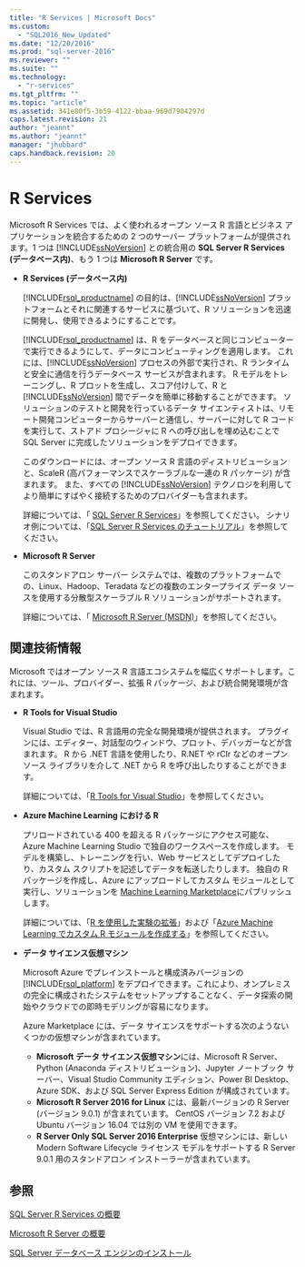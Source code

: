 ```yaml
---
title: "R Services | Microsoft Docs"
ms.custom: 
  - "SQL2016_New_Updated"
ms.date: "12/20/2016"
ms.prod: "sql-server-2016"
ms.reviewer: ""
ms.suite: ""
ms.technology: 
  - "r-services"
ms.tgt_pltfrm: ""
ms.topic: "article"
ms.assetid: 341e80f5-3b59-4122-bbaa-969d7904297d
caps.latest.revision: 21
author: "jeannt"
ms.author: "jeannt"
manager: "jhubbard"
caps.handback.revision: 20
---
```

# R Services
  Microsoft R Services では、よく使われるオープン ソース R 言語とビジネス アプリケーションを統合するための 2 つのサーバー プラットフォームが提供されます。1 つは [!INCLUDE[ssNoVersion](../../includes/ssnoversion-md.md)] との統合用の **SQL Server R Services (データベース内)**、もう 1 つは **Microsoft R Server** です。  
  
-   **R Services (データベース内)**  
  
     [!INCLUDE[rsql_productname](../../includes/rsql-productname-md.md)] の目的は、[!INCLUDE[ssNoVersion](../../includes/ssnoversion-md.md)] プラットフォームとそれに関連するサービスに基づいて、R ソリューションを迅速に開発し、使用できるようにすることです。  
  
     [!INCLUDE[rsql_productname](../../includes/rsql-productname-md.md)] は、R をデータベースと同じコンピューターで実行できるようにして、データにコンピューティングを適用します。 これには、[!INCLUDE[ssNoVersion](../../includes/ssnoversion-md.md)] プロセスの外部で実行され、R ランタイムと安全に通信を行うデータベース サービスが含まれます。 R モデルをトレーニングし、R プロットを生成し、スコア付けして、R と [!INCLUDE[ssNoVersion](../../includes/ssnoversion-md.md)] 間でデータを簡単に移動することができます。 ソリューションのテストと開発を行っているデータ サイエンティストは、リモート開発コンピューターからサーバーと通信し、サーバーに対して R コードを実行して、ストアド プロシージャに R への呼び出しを埋め込むことで SQL Server に完成したソリューションをデプロイできます。  
  
     このダウンロードには、オープン ソース R 言語のディストリビューションと、ScaleR (高パフォーマンスでスケーラブルな一連の R パッケージ) が含まれます。 また、すべての [!INCLUDE[ssNoVersion](../../includes/ssnoversion-md.md)] テクノロジを利用してより簡単にすばやく接続するためのプロバイダーも含まれます。  
  
     詳細については、「 [SQL Server R Services](../../advanced-analytics/r-services/sql-server-r-services.md)」を参照してください。 シナリオ例については、「[SQL Server R Services のチュートリアル](../../advanced-analytics/r-services/sql-server-r-services-tutorials.md)」を参照してください。  
  
-   **Microsoft R Server**  
  
     このスタンドアロン サーバー システムでは、複数のプラットフォームでの、Linux、Hadoop、Teradata などの複数のエンタープライズ データ ソースを使用する分散型スケーラブル R ソリューションがサポートされます。  
  
     詳細については、「 [Microsoft R Server (MSDN)](https://msdn.microsoft.com/microsoft-r/index)」を参照してください。  
  
## <a name="related-technologies"></a>関連技術情報  
 Microsoft ではオープン ソース R 言語エコシステムを幅広くサポートします。これには、ツール、プロバイダー、拡張 R パッケージ、および統合開発環境が含まれます。  
  
-   **R Tools for Visual Studio**  
  
     Visual Studio では、R 言語用の完全な開発環境が提供されます。 プラグインには、エディター、対話型のウィンドウ、プロット、デバッガーなどが含まれます。 R から .NET 言語を使用したり、R.NET や rClr などのオープン ソース ライブラリを介して .NET から R を呼び出したりすることができます。  
  
     詳細については、「[R Tools for Visual Studio](https://www.visualstudio.com/vs/rtvs/)」を参照してください。  
  
-   **Azure Machine Learning における R**  
  
     プリロードされている 400 を超える R パッケージにアクセス可能な、Azure Machine Learning Studio で独自のワークスペースを作成します。 モデルを構築し、トレーニングを行い、Web サービスとしてデプロイしたり、カスタム スクリプトを記述してデータを転送したりします。 独自の R パッケージを作成し、Azure にアップロードしてカスタム モジュールとして実行し、ソリューションを [Machine Learning Marketplace](http://datamarket.azure.com/browse/data?category=machine-learning)にパブリッシュします。  
  
     詳細については、「[R を使用した実験の拡張](https://docs.microsoft.com/azure/machine-learning/machine-learning-extend-your-experiment-with-r)」および「[Azure Machine Learning でカスタム R モジュールを作成する](https://docs.microsoft.com/azure/machine-learning/machine-learning-custom-r-modules)」を参照してください。  
  
-   **データ サイエンス仮想マシン**  
  
     Microsoft Azure でプレインストールと構成済みバージョンの [!INCLUDE[rsql_platform](../../includes/rsql-platform-md.md)] をデプロイできます。これにより、オンプレミスの完全に構成されたシステムをセットアップすることなく、データ探索の開始やクラウドでの即時モデリングが容易になります。  
  
     Azure Marketplace には、データ サイエンスをサポートする次のようないくつかの仮想マシンが含まれています。
     + **Microsoft データ サイエンス仮想マシン**には、Microsoft R Server、Python (Anaconda ディストリビューション)、Jupyter ノートブック サーバー、Visual Studio Community エディション、Power BI Desktop、Azure SDK、および SQL Server Express Edition が構成されています。 
     + **Microsoft R Server 2016 for Linux** には、最新バージョンの R Server (バージョン 9.0.1) が含まれています。 CentOS バージョン 7.2 および Ubuntu バージョン 16.04 では別の VM を使用できます。 
     + **R Server Only SQL Server 2016 Enterprise** 仮想マシンには、新しい Modern Software Lifecycle ライセンス モデルをサポートする R Server 9.0.1 用のスタンドアロン インストーラーが含まれています。
 

## <a name="see-also"></a>参照  
[SQL Server R Services の概要](../../advanced-analytics/r-services/getting-started-with-sql-server-r-services.md) 

[Microsoft R Server の概要](../../advanced-analytics/r-services/getting-started-with-microsoft-r-server-standalone.md)  

 [SQL Server データベース エンジンのインストール](../../database-engine/install-windows/install-sql-server-database-engine.md)  
  
  